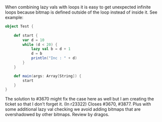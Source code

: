 When combining lazy vals with loops it is easy to get unexpected infinite loops because bitmap is defined outside of the loop instead of inside it.
See example:
```scala
object Test {
    
    def start {
        var d = 10
        while (d < 20) {
            lazy val b = d + 1
            d = b
            println("Inc : " + d)
        }
    }

    def main(args: Array[String]) {
        start
    }
}
```

The solution to #3670 might fix the case here as well but I am creating the ticket so that I don't forget it.
(In r23322) Closes #3670, #3877. Plus with some additional lazy val checking we avoid adding bitmaps that are overshadowed by other bitmaps. Review by dragos.

